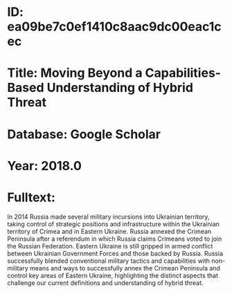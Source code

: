 # ID: ea09be7c0ef1410c8aac9dc00eac1cec
# Title: Moving Beyond a Capabilities-Based Understanding of Hybrid Threat
# Database: Google Scholar
# Year: 2018.0
# Fulltext:
In 2014 Russia made several military incursions into Ukrainian territory, taking control of strategic positions and infrastructure within the Ukrainian territory of Crimea and in Eastern Ukraine.
Russia annexed the Crimean Peninsula after a referendum in which Russia claims Crimeans voted to join the Russian Federation.
Eastern Ukraine is still gripped in armed conflict between Ukrainian Government Forces and those backed by Russia.
Russia successfully blended conventional military tactics and capabilities with non-military means and ways to successfully annex the Crimean Peninsula and control key areas of Eastern Ukraine, highlighting the distinct aspects that challenge our current definitions and understanding of hybrid threat.